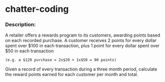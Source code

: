 # chatter-coding

### Description: 
A retailer offers a rewards program to its customers, awarding points based on each recorded purchase.
A customer receives 2 points for every dollar spent over $100 in each transaction, plus 1 point for every dollar spent over $50 in each transaction

```(e.g. a $120 purchase = 2x$20 + 1x$50 = 90 points)```

Given a record of every transaction during a three month period, calculate the reward points earned for each customer per month and total.
